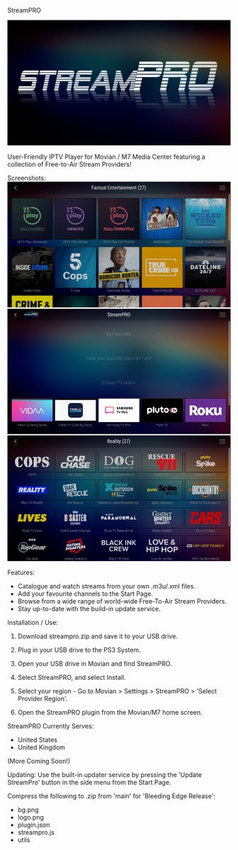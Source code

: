 StreamPRO

![StreamPRO Logo](/logo.png)


User-Friendly IPTV Player for Movian / M7 Media Center featuring a collection of Free-to-Air Stream Providers!

Screenshots:
![StreamPRO Logo](/Screenshots/1.png)
![StreamPRO Logo](/Screenshots/2.png)
![StreamPRO Logo](/Screenshots/3.png)

Features:
* Catalogue and watch streams from your own .m3u/.xml files.
* Add your favourite channels to the Start Page.
* Browse from a wide range of world-wide Free-To-Air Stream Providers.
* Stay up-to-date with the build-in update service.

Installation / Use:
1) Download streampro.zip and save it to your USB drive.

2) Plug in your USB drive to the PS3 System.

3) Open your USB drive in Movian and find StreamPRO.

4) Select StreamPRO, and select Install.

5) Select your region - Go to Movian > Settings > StreamPRO > 'Select Provider Region'.

6) Open the StreamPRO plugin from the Movian/M7 home screen.

StreamPRO Currently Serves:
* United States
* United Kingdom
  
(More Coming Soon!)

Updating:
Use the built-in updater service by pressing the 'Update StreamPro' button in the side menu from the Start Page. 

Compress the following to .zip from 'main' for 'Bleeding Edge Release':
* bg.png
* logo.png
* plugin.json
* streampro.js
* utils
